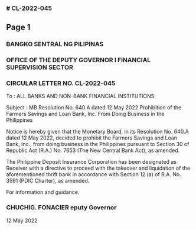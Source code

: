 ### # CL-2022-045

## Page 1

### BANGKO SENTRAL NG PILIPINAS

### OFFICE OF THE DEPUTY GOVERNOR I FINANCIAL SUPERVISION SECTOR

### CIRCULAR LETTER NO. CL-2022-045

To : ALL BANKS AND NON-BANK FINANCIAL INSTITUTIONS

Subject : MB Resolution No. 640.A dated 12 May 2022 Prohibition of the Farmers Savings and Loan Bank, Inc. From Doing Business in the Philippines

Notice is hereby given that the Monetary Board, in its Resolution No. 640.A dated 12 May 2022, decided to prohibit the Farmers Savings and Loan Bank, Inc., from doing business in the Philippines pursuant to Section 30 of Republic Act (R.A.) No. 7653 (The New Central Bank Act), as amended.

The Philippine Deposit Insurance Corporation has been designated as Receiver with a directive to proceed with the takeover and liquidation of the aforementioned thrift bank in accordance with Section 12 (a) of R.A. No. 3591 (PDIC Charter), as amended.

For information and guidance.

### CHUCHIG. FONACIER eputy Governor

12 May 2022

